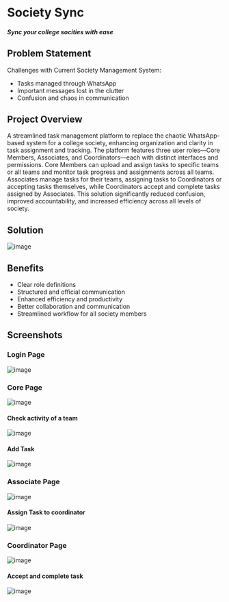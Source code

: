 # Society Sync
#### _Sync your college socities with ease_

## Problem Statement
Challenges with Current Society Management System:

- Tasks managed through WhatsApp
- Important messages lost in the clutter
- Confusion and chaos in communication



## Project Overview
A streamlined task management platform to replace the chaotic WhatsApp-based system for a 
college society, enhancing organization and clarity in task assignment and tracking. The platform 
features three user roles—Core Members, Associates, and Coordinators—each with distinct 
interfaces and permissions. Core Members can upload and assign tasks to specific teams or all 
teams and monitor task progress and assignments across all teams. Associates manage tasks for 
their teams, assigning tasks to Coordinators or accepting tasks themselves, while Coordinators 
accept and complete tasks assigned by Associates. This solution significantly reduced confusion, 
improved accountability, and increased efficiency across all levels of society.

## Solution
![image](https://github.com/user-attachments/assets/9525a5db-8c68-4683-8b4b-bf5291b2dfa7)


## Benefits
- Clear role definitions
- Structured and official communication
- Enhanced efficiency and productivity
- Better collaboration and communication
- Streamlined workflow for all society members
  
## Screenshots
### Login Page
![image](https://github.com/user-attachments/assets/cba6856b-1efc-4a29-895b-3fc1c3208b8c)

### Core Page
![image](https://github.com/user-attachments/assets/b552c0d9-3a50-4215-92cd-1fb98f97e6ec)

#### Check activity of a team
![image](https://github.com/user-attachments/assets/7097da25-6998-4a80-858e-1d5a418175f6)

#### Add Task
![image](https://github.com/user-attachments/assets/aacc0fff-a02a-4acd-9dcd-13bcbb76493e)

### Associate Page
![image](https://github.com/user-attachments/assets/87bef890-5f3f-4c2d-8f9b-99f22048cedc)


#### Assign Task to coordinator
![image](https://github.com/user-attachments/assets/9cd673f0-1dea-4e3e-be6d-222a32cd2f39)


### Coordinator Page
![image](https://github.com/user-attachments/assets/d7792db7-7804-44d3-8352-d59f9456c46c)

#### Accept and complete task
![image](https://github.com/user-attachments/assets/4451d39c-8c7a-41c1-9593-d781ddbdd249)





